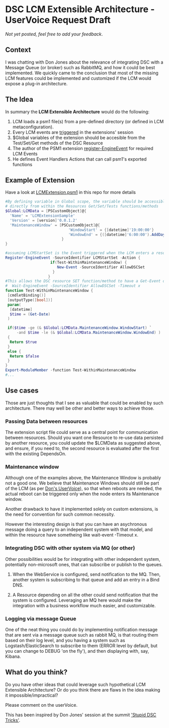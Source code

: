 # DSC LCM Extensible Architecture - UserVoice Request Draft

_Not yet posted, feel free to add your feedback_.

## Context
I was chatting with Don Jones about the relevance of integrating DSC with a Message Queue (or broker) such as RabbitMQ, and how it could be best implemented.
We quickly came to the conclusion that most of the missing LCM features could be implemented and customized if the LCM would expose a plug-in architecture.

## The Idea
In summary the __LCM Extensible Architecture__ would do the following:

1. LCM loads a psm1 file(s) from a pre-defined directory (or defined in LCM metaconfiguration).
2. Every LCM events are [triggered](https://technet.microsoft.com/en-us/library/hh849954.aspx) in the extensions' session
3. $Global variables of the extension should be accesible from the Test/Set/Get methods of the DSC Resource
3. The author of the PSM1 extension [register-EngineEvent](https://technet.microsoft.com/en-us/library/hh849967.aspx) for required LCM Events
4. He defines Event Handlers Actions that can call psm1's exported functions


## Example of Extension
Have a look at [LCMExtension.psm1](LCMExtension.psm1) in this repo for more details

```powershell
#By defining variable in Global scope, the variable should be accessible 
# directly from within the Resources Get/Set/Tests functions/methods
$Global:LCMData = [PSCustomObject]@{
  'Name' = 'LCMExtensionSample'
  'Version' = [version]'0.0.1.2'
  'MaintenanceWindow' = [PSCustomObject]@{
                            'WindowStart' = {[datetime]'19:00:00'}
                            'WindowEnd' = {([datetime]'6:00:00').AddDays(1)}
                         }
}

#assuming LCMStartSet is the Event triggered when the LCM enters a resource's Set method 
Register-EngineEvent -SourceIdentifier LCMStartSet -Action { 
                    if(Test-WithinMaintenanceWindow) { 
                       New-Event -SourceIdentifier AllowDSCSet 
                     } 
                   }
#This allows the DSC resource SET function/method to have a Get-Event or 
#  Wait-EngineEvent -SourceIdentifier AllowDSCSet -Timeout x
function Test-WithinMaintenanceWindow {
 [cmdletBinding()]
 [outputType([bool])]
 param(
  [datetime]
  $time = (Get-Date)
 )

 if($time -ge (& $Global:LCMData.MaintenanceWindow.WindowStart) `
     -and $time -le (& $Global:LCMData.MaintenanceWindow.WindowEnd) ) 
 {
  Return $true
 }
 else {
  Return $false
 }
}
Export-ModuleMember -function Test-WithinMaintenanceWindow
#...
```

## Use cases

Those are just thoughts that I see as valuable that could be enabled by such architecture.
There may well be other and better ways to achieve those.

### Passing Data between resources
The extension script file could serve as a central point for communication between resources.
Should you want one Resource to re-use data persisted by another resource, you could update
the $LCMData as suggested above, and ensure, if you need to, the second resource is evaluated
 after the first with the existing DependsOn.


### Maintenance window
Although one of the examples above, the Maintenance Window is probably not a good one.
We believe that Maintenance Windows should still be part of the LCM (as per [Don's UserVoice](https://windowsserver.uservoice.com/forums/301869-powershell/suggestions/11088780-add-maintenance-window-awareness-to-dsc-lcm)), so that when 
reboots are needed, the actual reboot can be triggered only when the node enters
its Maintenance window.

Another drawback to have it implemented solely on custom extensions, is the need for convention
for such common necessity.

However the interesting design is that you can have an asychronous 
message doing a query to an independent system with that model, and within the resource
 have sometheing like wait-event -Timeout x.

### Integrating DSC with other system via MQ (or other)
Other possibilities would be for integrating with other independent system, 
potentially non-microsoft ones, that can subscribe or publish to the queues.

1. When the WebService is configured, send notification to the MQ.
Then, another system is subscribing to that queue and add an entry in a Bind DNS.

2. A Resource depending on all the other could send notification that the system 
is configured. Leveraging an MQ here would make the integration with a business workflow
much easier, and customizable.


### Logging via message Queue
One of the neat thing you could do by implementing notification message that 
are sent via a message queue such as rabbit MQ, is that routing
them based on their log level, and you having a system such as Logstash/ElasticSearch to
subscribe to them (ERROR level by default, but you can change to DEBUG 'on the fly'),
and then displaying with, say, Kibana.


## What do you think?

Do you have other ideas that could leverage such hypothetical LCM Extensible Architecture?
Or do you think there are flaws in the idea making it impossible/impractical?

Please comment on the userVoice.



This has been inspired by Don Jones' session at the summit ['Stupid DSC Tricks'](https://www.youtube.com/watch?v=CyADIv3E-ec&list=PLfeA8kIs7Coc1Jn5hC4e_XgbFUaS5jY2i&index=18).



